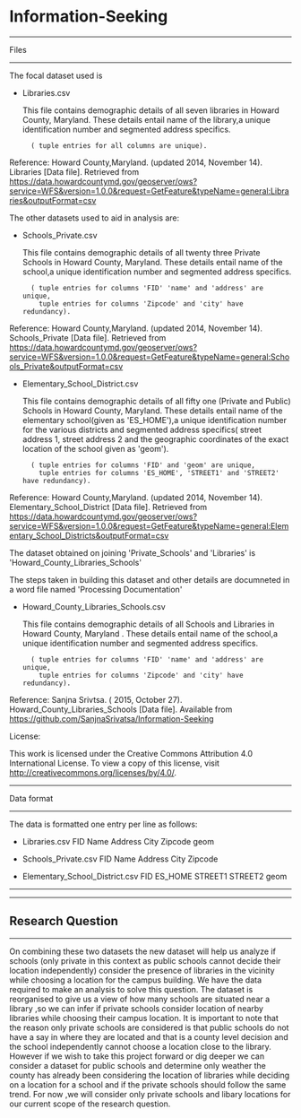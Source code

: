 # Information-Seeking

-----

Files

-----

	
The focal dataset used is 

* Libraries.csv
	
	This file contains demographic details of all seven libraries in Howard County, Maryland. These details entail name of the library,a unique 
	identification number and segmented address specifics.
 
		( tuple entries for all columns are unique).

Reference: 
Howard County,Maryland. (updated 2014, November 14). Libraries [Data file].
Retrieved from https://data.howardcountymd.gov/geoserver/ows?service=WFS&version=1.0.0&request=GetFeature&typeName=general:Libraries&outputFormat=csv	
	
	

The other datasets used to aid in analysis are:

* Schools_Private.csv

	This file contains demographic details of all twenty three Private Schools in Howard County, Maryland. These details entail name of the school,a unique 
	identification number and segmented address specifics.
 
		( tuple entries for columns 'FID' 'name' and 'address' are unique,
		  tuple entries for columns 'Zipcode' and 'city' have redundancy).

Reference: 
Howard County,Maryland. (updated 2014, November 14). Schools_Private [Data file].
Retrieved from https://data.howardcountymd.gov/geoserver/ows?service=WFS&version=1.0.0&request=GetFeature&typeName=general:Schools_Private&outputFormat=csv

* Elementary_School_District.csv

	This file contains demographic details of all fifty one (Private and Public) Schools in Howard County, Maryland. These details entail name of the 
	elementary school(given as 'ES_HOME'),a unique identification number for the various districts and segmented address specifics( street address 1, street address 2 
	and the geographic coordinates of the exact location of the school given as 'geom').
 
		( tuple entries for columns 'FID' and 'geom' are unique,
		  tuple entries for columns 'ES_HOME', 'STREET1' and 'STREET2' have redundancy).

Reference: 
Howard County,Maryland. (updated 2014, November 14). Elementary_School_District [Data file].
Retrieved from https://data.howardcountymd.gov/geoserver/ows?service=WFS&version=1.0.0&request=GetFeature&typeName=general:Elementary_School_Districts&outputFormat=csv


The dataset obtained on joining 'Private_Schools' and 'Libraries' is 'Howard_County_Libraries_Schools'

The steps taken in building this dataset and other details are documneted in a word file named 'Processing Documentation'

 
* Howard_County_Libraries_Schools.csv

	This file contains demographic details of all Schools and Libraries in Howard County, Maryland . These details entail name of the school,a unique 
	identification number and segmented address specifics.
 
		( tuple entries for columns 'FID' 'name' and 'address' are unique,
		  tuple entries for columns 'Zipcode' and 'city' have redundancy).


Reference: 
Sanjna Srivtsa. ( 2015, October 27). Howard_County_Libraries_Schools [Data file].
Available from https://github.com/SanjnaSrivatsa/Information-Seeking

License:

This work is licensed under the Creative Commons Attribution 4.0 International License. To view a copy of this license, 
visit http://creativecommons.org/licenses/by/4.0/.

	
		
	
 	

-----------

Data format

-----------

   
The data is formatted one entry per line as follows:
   
	

* Libraries.csv
		FID		Name		Address		City		Zipcode		geom
	
	

* Schools_Private.csv
		FID		Name		Address		City		Zipcode 
	
* Elementary_School_District.csv
		FID		ES_HOME		STREET1		STREET2		geom

-----------
-------
Research Question
-----------

-------

On combining these two datasets the new dataset will help us analyze if schools (only private in this context as public schools cannot decide their 
location independently) consider the presence of libraries in the vicinity while choosing a location for the campus building. We have the data required 
to make an analysis to solve this question. The dataset is reorganised to give us a view of how many schools are situated near a library ,so we can infer if 
private schools consider location of nearby libraries while choosing their campus location. It is important to note that the reason only private schools are considered 
is that public schools do not have a say in where they are located and that is a county level decision and the school independently cannot choose a location
close to the library. However if we wish to take this project forward or dig deeper we can consider a dataset for public schools and determine only weather the county
has already been considering the location of libraries while deciding on a location for a school and if the private schools should follow the same trend. 
For now ,we will consider only private schools and libary locations for our current scope of the research question.









